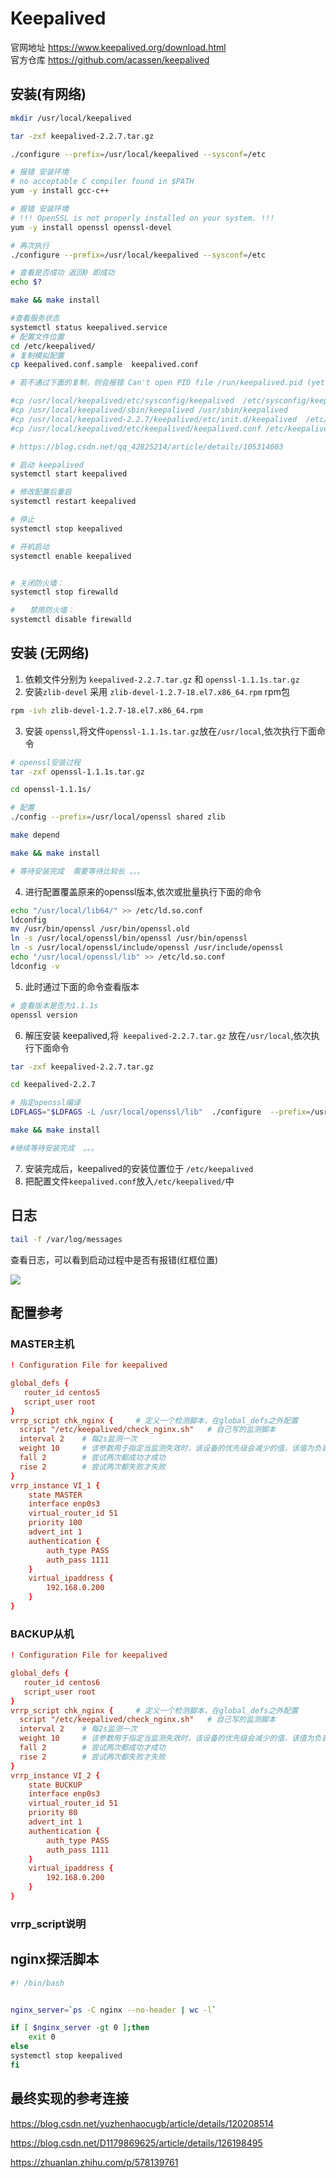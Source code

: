 # Keepalived 

官网地址  https://www.keepalived.org/download.html  
官方仓库  https://github.com/acassen/keepalived

## 安装(有网络)

```bash
mkdir /usr/local/keepalived

tar -zxf keepalived-2.2.7.tar.gz

./configure --prefix=/usr/local/keepalived --sysconf=/etc

# 报错 安装环境
# no acceptable C compiler found in $PATH
yum -y install gcc-c++

# 报错 安装环境
# !!! OpenSSL is not properly installed on your system. !!!
yum -y install openssl openssl-devel 

# 再次执行
./configure --prefix=/usr/local/keepalived --sysconf=/etc  

# 查看是否成功 返回0 即成功
echo $? 

make && make install 

#查看服务状态
systemctl status keepalived.service
# 配置文件位置
cd /etc/keepalived/
# 复制模拟配置
cp keepalived.conf.sample  keepalived.conf

# 若不通过下面的复制，则会报错 Can't open PID file /run/keepalived.pid (yet?) after start: No such file or directory

#cp /usr/local/keepalived/etc/sysconfig/keepalived  /etc/sysconfig/keepalived
#cp /usr/local/keepalived/sbin/keepalived /usr/sbin/keepalived
#cp /usr/local/keepalived-2.2.7/keepalived/etc/init.d/keepalived  /etc/init.d/keepalived
#cp /usr/local/keepalived/etc/keepalived/keepalived.conf /etc/keepalived/keepalived.conf

# https://blog.csdn.net/qq_42825214/article/details/105314603

# 启动 keepalived
systemctl start keepalived

# 修改配置后重启
systemctl restart keepalived

# 停止
systemctl stop keepalived

# 开机启动
systemctl enable keepalived


# 关闭防火墙：
systemctl stop firewalld

#　　禁用防火墙：
systemctl disable firewalld
```


## 安装 (无网络)
1. 依赖文件分别为 `keepalived-2.2.7.tar.gz` 和 `openssl-1.1.1s.tar.gz` 
2. 安装`zlib-devel` 采用 `zlib-devel-1.2.7-18.el7.x86_64.rpm` rpm包

```bash
rpm -ivh zlib-devel-1.2.7-18.el7.x86_64.rpm
```

3. 安装 `openssl`,将文件`openssl-1.1.1s.tar.gz`放在`/usr/local`,依次执行下面命令  

```bash
# openssl安装过程
tar -zxf openssl-1.1.1s.tar.gz

cd openssl-1.1.1s/

# 配置
./config --prefix=/usr/local/openssl shared zlib

make depend

make && make install

# 等待安装完成  需要等待比较长 。。。
```

4. 进行配置覆盖原来的openssl版本,依次或批量执行下面的命令  

```bash
echo "/usr/local/lib64/" >> /etc/ld.so.conf
ldconfig
mv /usr/bin/openssl /usr/bin/openssl.old
ln -s /usr/local/openssl/bin/openssl /usr/bin/openssl
ln -s /usr/local/openssl/include/openssl /usr/include/openssl
echo "/usr/local/openssl/lib" >> /etc/ld.so.conf
ldconfig -v

```
5. 此时通过下面的命令查看版本  

```bash
# 查看版本是否为1.1.1s
openssl version 

```

6. 解压安装  keepalived,将` keepalived-2.2.7.tar.gz` 放在`/usr/local`,依次执行下面命令  

```bash
tar -zxf keepalived-2.2.7.tar.gz  

cd keepalived-2.2.7

# 指定openssl编译
LDFLAGS="$LDFAGS -L /usr/local/openssl/lib"  ./configure  --prefix=/usr/local/keepalived --sysconf=/etc

make && make install 

#继续等待安装完成  。。。
```

7. 安装完成后，keepalived的安装位置位于 `/etc/keepalived`
8. 把配置文件`keepalived.conf`放入`/etc/keepalived/`中


## 日志

```bash
tail -f /var/log/messages
```

查看日志，可以看到启动过程中是否有报错(红框位置)

![](https://hexoric-1310528773.cos.ap-beijing.myqcloud.com/hexo/keepalived日志标识.jpg)


## 配置参考

### MASTER主机

```conf
! Configuration File for keepalived

global_defs {
   router_id centos5
   script_user root
}
vrrp_script chk_nginx {		# 定义一个检测脚本，在global_defs之外配置
  script "/etc/keepalived/check_nginx.sh"	# 自己写的监测脚本
  interval 2	# 每2s监测一次
  weight 10		# 该参数用于指定当监测失效时，该设备的优先级会减少的值，该值为负表示减少
  fall 2        # 尝试两次都成功才成功
  rise 2        # 尝试两次都失败才失败
}
vrrp_instance VI_1 {
    state MASTER
    interface enp0s3
    virtual_router_id 51
    priority 100
    advert_int 1
    authentication {
        auth_type PASS
        auth_pass 1111
    }
    virtual_ipaddress {
        192.168.0.200
    }
}
```

### BACKUP从机

```conf
! Configuration File for keepalived

global_defs {
   router_id centos6
   script_user root
}
vrrp_script chk_nginx {		# 定义一个检测脚本，在global_defs之外配置
  script "/etc/keepalived/check_nginx.sh"	# 自己写的监测脚本
  interval 2	# 每2s监测一次
  weight 10		# 该参数用于指定当监测失效时，该设备的优先级会减少的值，该值为负表示减少
  fall 2        # 尝试两次都成功才成功
  rise 2        # 尝试两次都失败才失败
}
vrrp_instance VI_2 {
    state BUCKUP
    interface enp0s3
    virtual_router_id 51
    priority 80
    advert_int 1
    authentication {
        auth_type PASS
        auth_pass 1111
    }
    virtual_ipaddress {
        192.168.0.200
    }
}
```

### vrrp_script说明



## nginx探活脚本

```bash
#! /bin/bash


nginx_server=`ps -C nginx --no-header | wc -l`

if [ $nginx_server -gt 0 ];then
    exit 0
else
systemctl stop keepalived
fi

```

## 最终实现的参考连接

https://blog.csdn.net/yuzhenhaocugb/article/details/120208514

https://blog.csdn.net/D1179869625/article/details/126198495

https://zhuanlan.zhihu.com/p/578139761






